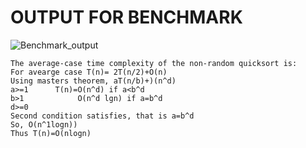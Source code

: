 # OUTPUT FOR BENCHMARK
![Benchmark_output](https://github.com/user-attachments/assets/f8d3826d-eb9c-4a06-b3d4-528af77e4bdd)

```
The average-case time complexity of the non-random quicksort is:
For avearge case T(n)= 2T(n/2)+O(n)
Using masters theorem, aT(n/b)+)(n^d)
a>=1      T(n)=O(n^d) if a<b^d
b>1            O(n^d lgn) if a=b^d
d>=0
Second condition satisfies, that is a=b^d
So, O(n^1logn))         
Thus T(n)=O(nlogn)
```
